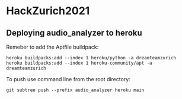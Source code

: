 # HackZurich2021

## Deploying audio_analyzer to heroku

Remeber to add the Aptfile buildpack:

```
heroku buildpacks:add --index 1 heroku/python -a dreamteamzurich 
heroku buildpacks:add --index 1 heroku-community/apt -a dreamteamzurich 
```

To push use command line from the root directory:

```
git subtree push --prefix audio_analyzer heroku main
```